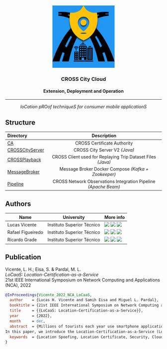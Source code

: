 <p align="center">
  <img src="./assets/CROSS-Logo.png" width="200" height="200" alt="CROSS Logo"/>
</p>

<h3 align="center">CROSS City Cloud</h3>
<h4 align="center">Extension, Deployment and Operation</h4>

---

<p align="center"><i>loCation pROof techniqueS for consumer mobile applicationS</i></p>

## Structure

| Directory                          |                           Description                           |
|:-----------------------------------|:---------------------------------------------------------------:|
| [CA](CA)                           |                   CROSS Certificate Authority                   |
| [CROSSCityServer](CROSSCityServer) |                  CROSS City Server V2 _(Java)_                  |
| [CROSSPlayback](CROSSPlayback)     |   CROSS Client used for Replaying Trip Dataset Files _(Java)_   |
| [MessageBroker](MessageBroker)     |       Message Broker Docker Compose _(Kafka + Zookeeper)_       |
| [Pipeline](Pipeline)               | CROSS Network Observations Integration Pipeline _(Apache Beam)_ |

## Authors

| Name              | University                 | More info                                                                                                                                                                                                                                                                                                                                                                                       |
|-------------------|----------------------------|-------------------------------------------------------------------------------------------------------------------------------------------------------------------------------------------------------------------------------------------------------------------------------------------------------------------------------------------------------------------------------------------------|
| Lucas Vicente     | Instituto Superior Técnico | [<img src="https://i.ibb.co/brG8fnX/mail-6.png" width="17">](mailto:lucasdhvicente@gmail.com "lucasdhvicente@gmail.com") [<img src="https://github.githubassets.com/favicon.ico" width="17">](https://github.com/WARSKELETON "WARSKELETON") [<img src="https://i.ibb.co/TvQPw7N/linkedin-logo.png" width="17">](https://www.linkedin.com/in/lucas-vicente-a91819184/ "lucas-vicente-a91819184") |
| Rafael Figueiredo | Instituto Superior Técnico | [<img src="https://i.ibb.co/brG8fnX/mail-6.png" width="17">](mailto:rafafigoalexandre@gmail.com "rafafigoalexandre@gmail.com") [<img src="https://github.githubassets.com/favicon.ico" width="17">](https://github.com/rafafigo "rafafigo") [<img src="https://i.ibb.co/TvQPw7N/linkedin-logo.png" width="17">](https://www.linkedin.com/in/rafafigo/ "rafafigo")                               |
| Ricardo Grade     | Instituto Superior Técnico | [<img src="https://i.ibb.co/brG8fnX/mail-6.png" width="17">](mailto:ricardo.grade@tecnico.ulisboa.pt "ricardo.grade@tecnico.ulisboa.pt") [<img src="https://github.githubassets.com/favicon.ico" width="17">](https://github.com/RicardoGrade "RicardoGrade") [<img src="https://i.ibb.co/TvQPw7N/linkedin-logo.png" width="17">](https://www.linkedin.com/in/RicardoGrade "RicardoGrade")      |

## Publication

Vicente, L. H.; Eisa, S. & Pardal, M. L.  
_LoCaaS: Location-Certification-as-a-Service_  
21st IEEE International Symposium on Network Computing and Applications (NCA), 2022  

```bibtex
@InProceedings{Vicente_2022_NCA_LoCaaS,
  author    = {Lucas H. Vicente and Samih Eisa and Miguel L. Pardal},
  booktitle = {21st IEEE International Symposium on Network Computing and Applications (NCA)},
  title     = {{LoCaaS: Location-Certification-as-a-Service}},
  year      = {2022},
  month     = dec,
  abstract  = {Millions of tourists each year use smartphone applications to discover points of interest. Despite relying heavily on location sensing, most of them are susceptible to location spoofing, but not all. CROSS City is a smart tourism application that rewards users for completing tourist itineraries and uses location certificates to prevent attacks. In this case, the location verification relies on the periodic collection of public Wi-Fi network observations by multiple users to make sure the travelers actually went to the points of interest.
In this paper, we introduce the Location-Certification-as-a-Service (LoCaaS) approach, supported by a cloud-native and improved location certification system, capable of producing and validating time-bound location proofs using network data collected by tourists’ mobile devices. We show that the system can efficiently compute the stable and transient networks for a given location that are used, respectively, to validate the location of a tourist and to prove the time-of-visit. The system was deployed to the Google Cloud Platform and was validated with performance experiments and a real-world deployment.},
  keywords  = {Location Spoofing, Location Certificate, Security, Cloud Computing},
}
```
